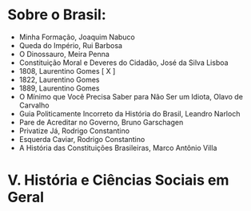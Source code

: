 # Sobre o Brasil:
- Minha Formação, Joaquim Nabuco
- Queda do Império, Rui Barbosa
- O Dinossauro, Meira Penna
- Constituição Moral e Deveres do Cidadão, José da Silva Lisboa
- 1808, Laurentino Gomes [ X ]
- 1822, Laurentino Gomes
- 1889, Laurentino Gomes
- O Mínimo que Você Precisa Saber para Não Ser um Idiota, Olavo de Carvalho
- Guia Politicamente Incorreto da História do Brasil, Leandro Narloch
- Pare de Acreditar no Governo, Bruno Garschagen
- Privatize Já, Rodrigo Constantino
- Esquerda Caviar, Rodrigo Constantino
- A História das Constituições Brasileiras, Marco Antônio Villa
# V. História e Ciências Sociais em Geral
